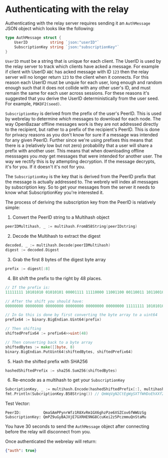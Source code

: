 Authenticating with the relay
===============================

Authenticating with the relay server requires sending it an `AuthMessage` JSON object which looks like the following:

```Go
type AuthMessage struct {
	UserID          string `json:"userID"`
	SubscriptionKey string `json:"subscriptionKey"`
}
```

`UserID` must be a string that is unique for each client. The UserID is used by the relay server to track which clients have
acked a message. For example if client with UserID `ABC` has acked message with ID `123` then the relay server will no longer
return `123` to the client when it connects. For this reason each UserID must be unquie for each user, long enough and random
enough such that it does not collide with any other user's ID, and must remain the same for each user across sessions. For these
reasons it's suggested that you derive the UserID deterministically from the user seed. For example, `PBKDF2(seed)`.

`SubscriptionKey` is derived from the prefix of the user's PeerID. This is used by webrelay to determine *which* messages to
download for each node. The way OpenBazaar offline messages work is they are not addressed directly to the recipient, but 
rather to a prefix of the recipient's PeerID. This is done for privacy reasons as you don't know for sure if a message was intended
for any given PeerID. Further since we're using prefixes this means that there is a (relatively low but not zero) probability that
a user will share a prefix with another user. This means that when downloading offline messsages you *may* get messages that were
intended for another user. The way we rectify this is by attempting decryption. If the message decrypts, it's for you. If it doesn't
it's not for you. 

The `SubscriptionKey` is the key that is derived from the PeerID prefix that the message is actually addressed to. The webrely will index
all messages by subscription key. So to get your messages from the server it needs to know what SubscriptionKey you're interested it.

The process of deriving the subscription key from the PeerID is relatively simple:

1) Convert the PeerID string to a Multihash object
```go
peerIDMultihash, _ := multihash.FromB58String(peerIDstring)
```
2) Decode the Multihash to extract the digest
```go
decoded, _ := multihash.Decode(peerIDMultihash)
digest := decoded.Digest
```
3) Grab the first 8 bytes of the digest byte array
```go
prefix := digest[:8]
```
4) Bit shift the prefix to the right by 48 places.
```go
// If the prefix is:
11111111 10101010 01010101 00001111 11110000 11001100 00110011 10110010

// After the shift you should have:
00000000 00000000 00000000 00000000 00000000 00000000 11111111 10101010

// In Go this is done by first converting the byte array to a uint64
prefix64 := binary.BigEndian.Uint64(prefix)

// Then shifting
shiftedPrefix64 := prefix64>>uint(48)

// Then converting back to a byte array
shiftedBytes := make([]byte, 8)
binary.BigEndian.PutUint64(shiftedBytes, shiftedPrefix64)
```
5) Hash the shifted prefix with SHA256
```go
hashedShiftedPrefix := sha256.Sum256(shiftedBytes)
```
6) Re-encode as a multihash to get your `SubscriptionKey`
```go
SubcriptionKey, _ := multihash.Encode(hashedShiftedPrefix[:], multihash.SHA2_256)
fmt.Println(SubcriptionKey.B58String()) // QmWqVgN2CtEgWgSXTfWHDoEhXXf26oZdfehPsCCWLZ4BB6
```
Test Vector:
```
PeerID:          QmaSAmPPynrWfz1R8XvRm1GX6ghzPze6XSZCov6fWWUzSg
SubscriptionKey: QmPZ9uGyBAJXjE7GXRHE9NG8CcuKei2z5PczmmuQnStaMu
```

You have 30 seconds to send the `AuthMessage` object after connecting before the relay will disconnect from you.

Once authenticated the webrelay will return:
```json
{"auth": true}
```

